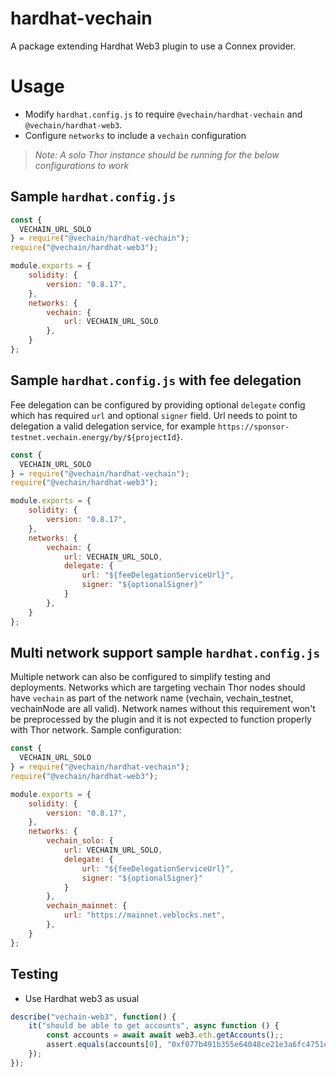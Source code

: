 # hardhat-vechain
A package extending Hardhat Web3 plugin to use a Connex provider.

# Usage
- Modify `hardhat.config.js` to require `@vechain/hardhat-vechain` and `@vechain/hardhat-web3`.
- Configure `networks` to include a `vechain` configuration
> *Note: A solo Thor instance should be running for the below configurations to work*

## Sample `hardhat.config.js`
```js
const {
  VECHAIN_URL_SOLO
} = require("@vechain/hardhat-vechain");
require("@vechain/hardhat-web3");

module.exports = {
    solidity: {
        version: "0.8.17",
    },
    networks: {
        vechain: {
            url: VECHAIN_URL_SOLO
        },
    }
};
```

## Sample `hardhat.config.js` with fee delegation

Fee delegation can be configured by providing optional ```delegate``` config which has required ``url`` and optional ``signer`` field. Url needs to point to delegation a valid
delegation service, for example ```https://sponsor-testnet.vechain.energy/by/${projectId}```.
```js
const {
  VECHAIN_URL_SOLO
} = require("@vechain/hardhat-vechain");
require("@vechain/hardhat-web3");

module.exports = {
    solidity: {
        version: "0.8.17",
    },
    networks: {
        vechain: {
            url: VECHAIN_URL_SOLO,
            delegate: {
                url: "${feeDelegationServiceUrl}",
                signer: "${optionalSigner}"
            }
        },
    }
};
```

## Multi network support sample `hardhat.config.js`

Multiple network can also be configured to simplify testing and deployments. Networks which are targeting vechain Thor
nodes should have ```vechain``` as part of the network name (vechain, vechain_testnet, vechainNode are all valid). Network
names without this requirement won't be preprocessed by the plugin and it is not expected to function properly with Thor
network. Sample configuration:

```js
const {
  VECHAIN_URL_SOLO
} = require("@vechain/hardhat-vechain");
require("@vechain/hardhat-web3");

module.exports = {
    solidity: {
        version: "0.8.17",
    },
    networks: {
        vechain_solo: {
            url: VECHAIN_URL_SOLO,
            delegate: {
                url: "${feeDelegationServiceUrl}",
                signer: "${optionalSigner}"
            }
        },
        vechain_mainnet: {
            url: "https://mainnet.veblocks.net",
        },
    }
};
```

## Testing
- Use Hardhat web3 as usual
```js
describe("vechain-web3", function() {
    it("should be able to get accounts", async function () {
        const accounts = await await web3.eth.getAccounts();;
        assert.equals(accounts[0], "0xf077b491b355e64048ce21e3a6fc4751eeea77fa");
    });
});
```